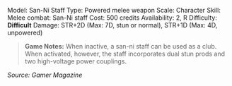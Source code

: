 Model: San-Ni Staff
Type: Powered melee weapon
Scale: Character
Skill: Melee combat: San-Ni staff
Cost: 500 credits
Availability: 2, R
Difficulty: **Difficult**
Damage: STR+2D (Max: 7D, stun or normal), STR+1D (Max: 4D, unpowered)

> **Game Notes:** 
> When inactive, a san-ni staff can be used as a club. When activated, however, the staff incorporates dual stun prods and two high-voltage power couplings.

*Source: Gamer Magazine*